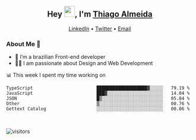 

<h2 align="center">Hey <img src="https://github.com/TheDudeThatCode/TheDudeThatCode/blob/master/Assets/Hi.gif" width="29">, I'm <a href="https://www.linkedin.com/in/thiago-almeida-69785569/">Thiago Almeida</a></h2>
<p align="center">
  <a href="https://www.linkedin.com/in/thiago-almeida-69785569/">LinkedIn</a> •
  <a href="https://twitter.com/thiagoloal">Twitter</a> •
  <a href="mailto:thiagoloal@gmail.com">Email</a>
</p>

### About Me 🚀
- 🌱  I’m a brazilian Front-end developer</br>
- 👨‍💻  I am passionate about Design and Web Development</br>

<!-- ![Thiago Almeida github stats](https://github-readme-stats.vercel.app/api?username=thiagoloal&show_icons=true&hide_border=true)&nbsp;&nbsp; -->

📊 This week I spent my time working on
<!--START_SECTION:waka-->

```text
TypeScript                        ███████████████████▓░░░░░   79.19 %
JavaScript                        ███▓░░░░░░░░░░░░░░░░░░░░░   14.04 %
JSON                              █▒░░░░░░░░░░░░░░░░░░░░░░░   05.84 %
Other                             ▒░░░░░░░░░░░░░░░░░░░░░░░░   00.76 %
Gettext Catalog                   ░░░░░░░░░░░░░░░░░░░░░░░░░   00.06 %
```

<!--END_SECTION:waka-->

<br />

![visitors](https://visitor-badge.laobi.icu/badge?page_id=thiagoloal.thiagoloal)
